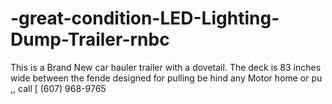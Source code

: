 # -great-condition-LED-Lighting-Dump-Trailer-rnbc
This is a Brand New car hauler trailer with a dovetail. The deck is 83 inches wide between the fende designed for pulling be hind any Motor home or pu ,, call [ (607) 968-9765
